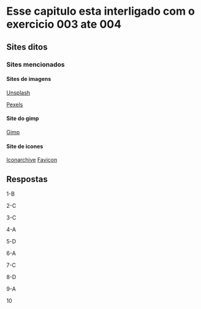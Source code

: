 # Esse capitulo esta interligado com o exercicio 003 ate 004

## Sites ditos

### Sites mencionados

#### Sites de imagens

[Unsplash](https://unsplash.com)

[Pexels](https://www.pexels.com/pt-br/)

#### Site do gimp

[Gimp](https://www.gimp.org)

#### Site de icones

[Iconarchive](https://iconarchive.com)
[Favicon](https://favicon.io)

## Respostas

1-B

2-C

3-C

4-A

5-D

6-A

7-C

8-D

9-A

10
